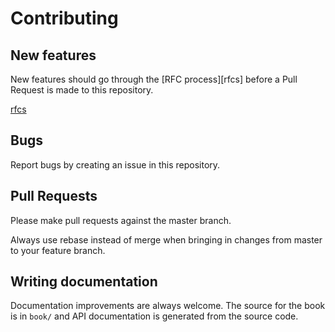 # Contributing
## New features
New features should go through the [RFC process][rfcs] before a Pull Request is made to this repository.

[rfcs](https://github.com/rtfm-rs/rfcs)

## Bugs
Report bugs by creating an issue in this repository.

## Pull Requests
Please make pull requests against the master branch.

Always use rebase instead of merge when bringing in changes from master to your feature branch.

## Writing documentation
Documentation improvements are always welcome. The source for the book is in `book/` and API documentation is generated from the source code.
